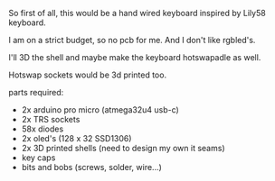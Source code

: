 So first of all, this would be a hand wired keyboard inspired by Lily58 keyboard.

I am on a strict budget, so no pcb for me. And I don't like rgbled's.

I'll 3D the shell and maybe make the keyboard hotswapadle as well.

Hotswap sockets would be 3d printed too.

parts required:

* 2x arduino pro micro (atmega32u4 usb-c)
* 2x TRS sockets
* 58x diodes
* 2x oled's (128 x 32 SSD1306)
* 2x 3D printed shells (need to design my own it seams)
* key caps
* bits and bobs (screws, solder, wire...)
